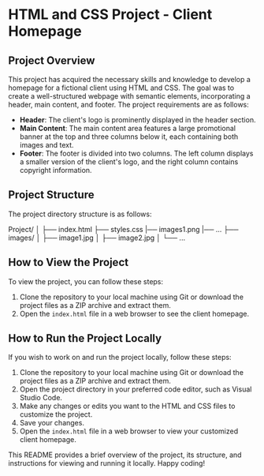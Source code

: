 # HTML and CSS Project - Client Homepage

## Project Overview
This project has acquired the necessary skills and knowledge to develop a homepage for a fictional client using HTML and CSS. The goal was to create a well-structured webpage with semantic elements, incorporating a header, main content, and footer. The project requirements are as follows:
- **Header**: The client's logo is prominently displayed in the header section.
- **Main Content**: The main content area features a large promotional banner at the top and three columns below it, each containing both images and text.
- **Footer**: The footer is divided into two columns. The left column displays a smaller version of the client's logo, and the right column contains copyright information.

## Project Structure

The project directory structure is as follows:

Project/
│
├── index.html
├── styles.css
|── images1.png
|── ...
├── images/
│ ├── image1.jpg
│ ├── image2.jpg
│ └── ...


## How to View the Project

To view the project, you can follow these steps:

1. Clone the repository to your local machine using Git or download the project files as a ZIP archive and extract them.
2. Open the `index.html` file in a web browser to see the client homepage.

## How to Run the Project Locally

If you wish to work on and run the project locally, follow these steps:

1. Clone the repository to your local machine using Git or download the project files as a ZIP archive and extract them.
2. Open the project directory in your preferred code editor, such as Visual Studio Code.
3. Make any changes or edits you want to the HTML and CSS files to customize the project.
4. Save your changes.
5. Open the `index.html` file in a web browser to view your customized client homepage.

This README provides a brief overview of the project, its structure, and instructions for viewing and running it locally. Happy coding!
